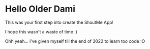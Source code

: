 # Hello Older Dami

This was your first step into create the ShoutMe App!

I hope this wasn't a waste of time :)

Ohh yeah... I've given myself till the end of 2022 to learn too code :O

